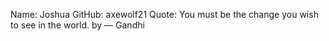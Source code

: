 Name: Joshua 
GitHub: axewolf21
Quote: You must be the change you wish to see in the world. by — Gandhi
